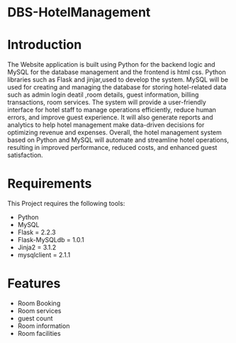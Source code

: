 # DBS-HotelManagement
# Introduction

The Website application is built using Python for the backend logic and MySQL for the database management and the frontend is html css. Python libraries such as Flask and jinjar,used to develop the system. MySQL will be used for creating and managing the database for storing hotel-related data such as  admin login deatil ,room details, guest information, billing transactions, room services.
The system will provide a user-friendly interface for hotel staff to manage operations efficiently, reduce human errors, and improve guest experience. It will also generate reports and analytics to help hotel management make data-driven decisions for optimizing revenue and expenses.
Overall, the hotel management system based on Python and MySQL will automate and streamline hotel operations, resulting in improved performance, reduced costs, and enhanced guest satisfaction.

# Requirements

This Project requires the following tools:

+ Python
+ MySQL
+ Flask = 2.2.3
+ Flask-MySQLdb = 1.0.1
+ Jinja2 = 3.1.2
+ mysqlclient = 2.1.1

# Features

+ Room Booking
+ Room services
+ guest count
+ Room information
+ Room facilities



